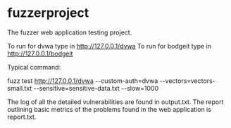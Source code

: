 fuzzerproject
=============

The fuzzer web application testing project.


To run for dvwa type in http://127.0.0.1/dvwa
To run for bodgeit type in http://127.0.0.1/bodgeit

Typical command:

fuzz test http://127.0.0.1/dvwa --custom-auth=dvwa --vectors=vectors-small.txt --sensitive=sensitive-data.txt --slow=1000

The log of all the detailed vulnerabilities are found in output.txt.
The report outlining basic metrics of the problems found in the web application is report.txt.